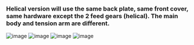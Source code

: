 ### Helical version will use the same back plate, same front cover, same hardware except the 2 feed gears (helical). The main body and tension arm are different.

![image](https://user-images.githubusercontent.com/37383368/152826700-5d6a8dc8-e09c-4a19-9a62-3d0d9dfe0b45.png)
![image](https://user-images.githubusercontent.com/37383368/146016239-39dd0b15-8b3d-4f1d-9808-7e19070ea316.png)
![image](https://user-images.githubusercontent.com/37383368/146016436-1e0173d9-1f4b-4490-a1b4-e32b7073eb52.png)
![image](https://user-images.githubusercontent.com/37383368/146016408-cc00f829-721e-4974-a4f7-c0baffd89d8b.png)

